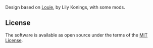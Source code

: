 Design based on [Louie](https://github.com/lilykonings/louie), by Lily Konings, with some mods.

## License

The software is available as open source under the terms of the [MIT License](http://opensource.org/licenses/MIT).
